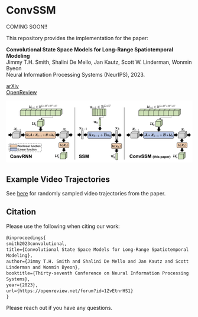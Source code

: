 # ConvSSM

COMING SOON!!

This repository provides the implementation for the
paper:

**Convolutional State Space Models for Long-Range Spatiotemporal Modeling**  
Jimmy T.H. Smith, Shalini De Mello, Jan Kautz, Scott W. Linderman, Wonmin Byeon  
Neural Information Processing Systems (NeurIPS), 2023.

[arXiv](https://arxiv.org/abs/2310.19694)  
[OpenReview](https://openreview.net/forum?id=1ZvEtnrHS1&noteId=1ZvEtnrHS1)

![](./docs/figures/comp_method.png)

## Example Video Trajectories
See [here](https://sites.google.com/view/convssm) for randomly sampled video trajectories from the paper.


## Citation
Please use the following when citing our work:
```
@inproceedings{
smith2023convolutional,
title={Convolutional State Space Models for Long-Range Spatiotemporal Modeling},
author={Jimmy T.H. Smith and Shalini De Mello and Jan Kautz and Scott Linderman and Wonmin Byeon},
booktitle={Thirty-seventh Conference on Neural Information Processing Systems},
year={2023},
url={https://openreview.net/forum?id=1ZvEtnrHS1}
}
```

Please reach out if you have any questions.


